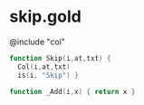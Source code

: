 
# skip.gold


@include "col"

```awk
function Skip(i,at,txt) {
  Col(i,at,txt)
  is(i, "Skip") }

function _Add(i,x) { return x }
```
